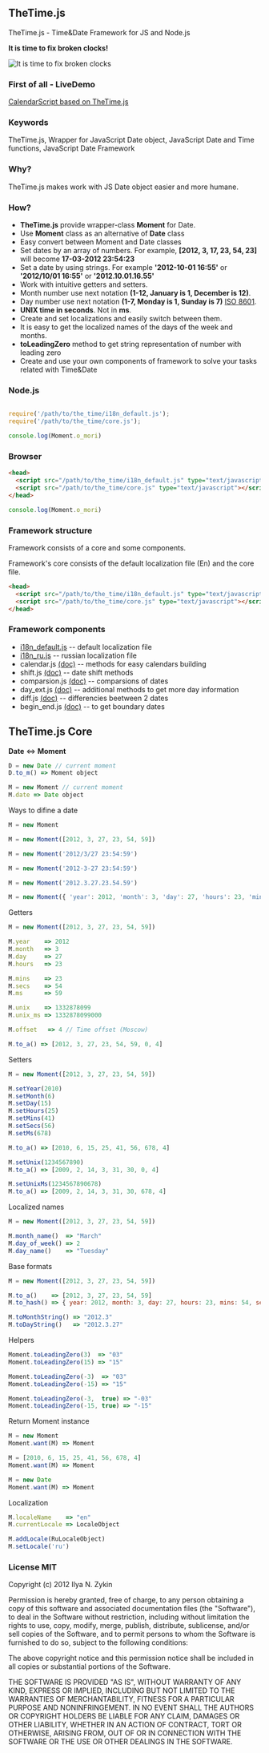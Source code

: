## TheTime.js

TheTime.js - Time&Date Framework for JS and Node.js

**It is time to fix broken clocks!**

![It is time to fix broken clocks](https://raw.github.com/the-teacher/TheTime.js/master/liquid_clock.jpg)

### First of all - LiveDemo

[CalendarScript based on TheTime.js](http://jsfiddle.net/vycFT/)

### Keywords

TheTime.js, Wrapper for JavaScript Date object, JavaScript Date and Time functions, JavaScript Date Framework

### Why?

TheTime.js makes work with JS Date object easier and more humane.

### How?

* **TheTime.js** provide wrapper-class **Moment** for Date.
* Use **Moment** class as an alternative of **Date** class
* Easy convert between Moment and Date classes
* Set dates by an array of numbers. For example, **[2012, 3, 17, 23, 54, 23]** will become **17-03-2012 23:54:23**
* Set a date by using strings. For example **'2012-10-01 16:55'** or **'2012/10/01 16:55'** or **'2012.10.01.16.55'**
* Work with intuitive getters and setters.
* Month number use next notation ​​**(1-12, January is 1, December is 12)**.
* Day number use next notation **(1-7, Monday is 1, Sunday is 7)** [ISO 8601](http://dotat.at/tmp/ISO_8601-2004_E.pdf).
* **UNIX time in seconds**. Not in **ms**.
* Create and set localizations and easily switch between them.
* It is easy to get the localized names of the days of the week and months.
* **toLeadingZero** method to get string representation of number with leading zero
* Create and use your own components of framework to solve your tasks related with Time&Date


### Node.js

```javascript

require('/path/to/the_time/i18n_default.js');
require('/path/to/the_time/core.js');

console.log(Moment.o_mori)
```

### Browser

```html
<head>
  <script src="/path/to/the_time/i18n_default.js" type="text/javascript"></script>
  <script src="/path/to/the_time/core.js" type="text/javascript"></script>
</head>
```

```javascript
console.log(Moment.o_mori)
```

### Framework structure

Framework consists of a core and some components.

Framework's core  consists of the default localization file (En) and the core file.

```html
<head>
  <script src="/path/to/the_time/i18n_default.js" type="text/javascript"></script>
  <script src="/path/to/the_time/core.js" type="text/javascript"></script>
</head>
```

### Framework components


* [i18n_default.js](https://github.com/the-teacher/the_time/blob/master/TheTime.js/i18n_default.js) -- default localization file
* [i18n_ru.js](https://github.com/the-teacher/the_time/blob/master/TheTime.js/i18n_ru.js) -- russian localization file
* calendar.js [(doc)](https://github.com/the-teacher/the_time/blob/master/docs/calendar.md) -- methods for easy calendars building
* shift.js [(doc)](https://github.com/the-teacher/the_time/blob/master/docs/shift.md) -- date shift methods
* comparsion.js [(doc)](https://github.com/the-teacher/the_time/blob/master/docs/comparsion.md) -- comparsions of dates
* day_ext.js [(doc)](https://github.com/the-teacher/the_time/blob/master/docs/day_ext.md) -- additional methods to get more day information
* diff.js [(doc)](https://github.com/the-teacher/the_time/blob/master/docs/diff.md) -- differencies beetween 2 dates
* begin_end.js [(doc)](https://github.com/the-teacher/the_time/blob/master/docs/begin_end.md) -- to get boundary dates

## TheTime.js Core

**Date** <=> **Moment**

```javascript
D = new Date // current moment
D.to_m() => Moment object
```

```javascript
M = new Moment // current moment
M.date => Date object
```

Ways to difine a date

```javascript
M = new Moment

M = new Moment([2012, 3, 27, 23, 54, 59])

M = new Moment('2012/3/27 23:54:59')

M = new Moment('2012-3-27 23:54:59')

M = new Moment('2012.3.27.23.54.59')

M = new Moment({ 'year': 2012, 'month': 3, 'day': 27, 'hours': 23, 'mins': 54, 'secs': 59 })

```

Getters

```javascript
M = new Moment([2012, 3, 27, 23, 54, 59])

M.year    => 2012
M.month   => 3
M.day     => 27
M.hours   => 23

M.mins    => 23
M.secs    => 54
M.ms      => 59

M.unix    => 1332878099
M.unix_ms => 1332878099000

M.offset   => 4 // Time offset (Moscow)

M.to_a() => [2012, 3, 27, 23, 54, 59, 0, 4]
```

Setters

```javascript
M = new Moment([2012, 3, 27, 23, 54, 59])

M.setYear(2010)
M.setMonth(6)
M.setDay(15)
M.setHours(25)
M.setMins(41)
M.setSecs(56)
M.setMs(678)

M.to_a() => [2010, 6, 15, 25, 41, 56, 678, 4]

M.setUnix(1234567890)
M.to_a() => [2009, 2, 14, 3, 31, 30, 0, 4]

M.setUnixMs(1234567890678)
M.to_a() => [2009, 2, 14, 3, 31, 30, 678, 4]
```

Localized names

```javascript
M = new Moment([2012, 3, 27, 23, 54, 59])

M.month_name()  => "March"
M.day_of_week() => 2
M.day_name()    => "Tuesday"
```

Base formats

```javascript
M = new Moment([2012, 3, 27, 23, 54, 59])

M.to_a()    => [2012, 3, 27, 23, 54, 59]
M.to_hash() => { year: 2012, month: 3, day: 27, hours: 23, mins: 54, secs: 59, ms: 0, offset: 4 }

M.toMonthString() => "2012.3"
M.toDayString()   => "2012.3.27"
```

Helpers

```javascript
Moment.toLeadingZero(3)  => "03"
Moment.toLeadingZero(15) => "15"

Moment.toLeadingZero(-3)  => "03"
Moment.toLeadingZero(-15) => "15"

Moment.toLeadingZero(-3,  true) => "-03"
Moment.toLeadingZero(-15, true) => "-15"
```

Return Moment instance

```javascript
M = new Moment
Moment.want(M) => Moment

M = [2010, 6, 15, 25, 41, 56, 678, 4]
Moment.want(M) => Moment

M = new Date
Moment.want(M) => Moment
```

Localization

```javascript
M.localeName    => "en"
M.currentLocale => LocaleObject

M.addLocale(RuLocaleObject)
M.setLocale('ru')
```

### License MIT

Copyright (c) 2012 Ilya N. Zykin

Permission is hereby granted, free of charge, to any person obtaining
a copy of this software and associated documentation files (the
"Software"), to deal in the Software without restriction, including
without limitation the rights to use, copy, modify, merge, publish,
distribute, sublicense, and/or sell copies of the Software, and to
permit persons to whom the Software is furnished to do so, subject to
the following conditions:

The above copyright notice and this permission notice shall be
included in all copies or substantial portions of the Software.

THE SOFTWARE IS PROVIDED "AS IS", WITHOUT WARRANTY OF ANY KIND,
EXPRESS OR IMPLIED, INCLUDING BUT NOT LIMITED TO THE WARRANTIES OF
MERCHANTABILITY, FITNESS FOR A PARTICULAR PURPOSE AND
NONINFRINGEMENT. IN NO EVENT SHALL THE AUTHORS OR COPYRIGHT HOLDERS BE
LIABLE FOR ANY CLAIM, DAMAGES OR OTHER LIABILITY, WHETHER IN AN ACTION
OF CONTRACT, TORT OR OTHERWISE, ARISING FROM, OUT OF OR IN CONNECTION
WITH THE SOFTWARE OR THE USE OR OTHER DEALINGS IN THE SOFTWARE.